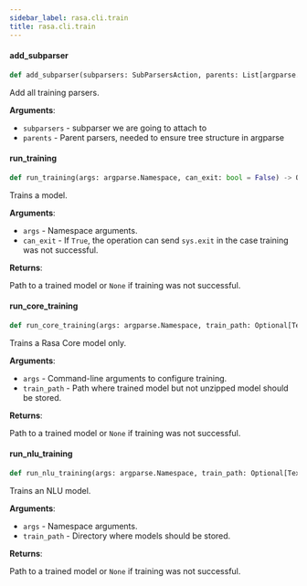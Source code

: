 ```yaml
---
sidebar_label: rasa.cli.train
title: rasa.cli.train
---
```

#### add\_subparser

```python
def add_subparser(subparsers: SubParsersAction, parents: List[argparse.ArgumentParser]) -> None
```

Add all training parsers.

**Arguments**:

- `subparsers` - subparser we are going to attach to
- `parents` - Parent parsers, needed to ensure tree structure in argparse

#### run\_training

```python
def run_training(args: argparse.Namespace, can_exit: bool = False) -> Optional[Text]
```

Trains a model.

**Arguments**:

- `args` - Namespace arguments.
- `can_exit` - If `True`, the operation can send `sys.exit` in the case
  training was not successful.
  

**Returns**:

  Path to a trained model or `None` if training was not successful.

#### run\_core\_training

```python
def run_core_training(args: argparse.Namespace, train_path: Optional[Text] = None) -> Optional[Text]
```

Trains a Rasa Core model only.

**Arguments**:

- `args` - Command-line arguments to configure training.
- `train_path` - Path where trained model but not unzipped model should be stored.
  

**Returns**:

  Path to a trained model or `None` if training was not successful.

#### run\_nlu\_training

```python
def run_nlu_training(args: argparse.Namespace, train_path: Optional[Text] = None) -> Optional[Text]
```

Trains an NLU model.

**Arguments**:

- `args` - Namespace arguments.
- `train_path` - Directory where models should be stored.
  

**Returns**:

  Path to a trained model or `None` if training was not successful.


